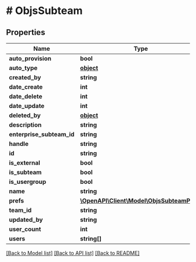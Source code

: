 # # ObjsSubteam

## Properties

Name | Type | Description | Notes
------------ | ------------- | ------------- | -------------
**auto_provision** | **bool** |  | 
**auto_type** | [**object**](.md) |  | 
**created_by** | **string** |  | 
**date_create** | **int** |  | 
**date_delete** | **int** |  | 
**date_update** | **int** |  | 
**deleted_by** | [**object**](.md) |  | 
**description** | **string** |  | 
**enterprise_subteam_id** | **string** |  | 
**handle** | **string** |  | 
**id** | **string** |  | 
**is_external** | **bool** |  | 
**is_subteam** | **bool** |  | 
**is_usergroup** | **bool** |  | 
**name** | **string** |  | 
**prefs** | [**\OpenAPI\Client\Model\ObjsSubteamPrefs**](ObjsSubteamPrefs.md) |  | 
**team_id** | **string** |  | 
**updated_by** | **string** |  | 
**user_count** | **int** |  | [optional] 
**users** | **string[]** |  | [optional] 

[[Back to Model list]](../../README.md#documentation-for-models) [[Back to API list]](../../README.md#documentation-for-api-endpoints) [[Back to README]](../../README.md)


